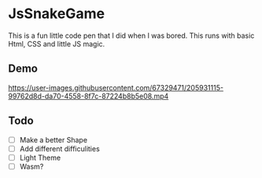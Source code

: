 # JsSnakeGame
This is a fun little code pen that I did when I was bored.
This runs with basic Html, CSS and little JS magic.

## Demo
https://user-images.githubusercontent.com/67329471/205931115-99762d8d-da70-4558-8f7c-87224b8b5e08.mp4

## Todo
- [ ] Make a better Shape 
- [ ] Add different difficulities
- [ ] Light Theme
- [ ] Wasm?
